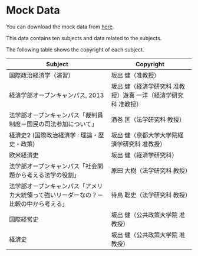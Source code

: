 # Mock Data

You can download the mock data from [here](https://drive.google.com/file/d/1dIvY5CSnryzk_WcUtHWlQihC_h28C-HP/view?usp=drivesdk).

This data contains ten subjects and data related to the subjects.

The following table shows the copyright of each subject.

| Subject | Copyright |
| --- | --- |
| 国際政治経済学（演習）                                    | 坂出 健（准教授）|
| 経済学部オープンキャンパス, 2013                                     | 坂出 健（経済学研究科 准教授）遊喜 一洋（経済学研究科 准教授）|
| 法学部オープンキャンパス「裁判員制度－国民の司法参加について」                 | 酒巻 匡（法学研究科 教授）|
| 経済史2 (国際政治経済学 : 理論・歴史・政策)                               | 坂出 健（京都大学大学院経済学研究科 准教授）|
| 欧米経済史                                                            | 坂出 健（経済学研究科）    |
| 法学部オープンキャンパス「社会問題から考える法学の役割」                      | 原田 大樹（法学研究科 教授） |
| 法学部オープンキャンパス「アメリカ大統領って強いリーダーなの？－比較の中から考える」 | 待鳥 聡史（法学研究科 教授） |
| 国際経営史| 坂出 健（公共政策大学院 准教授）|
| 経済史 | 坂出 健（公共政策大学院 准教授）|

